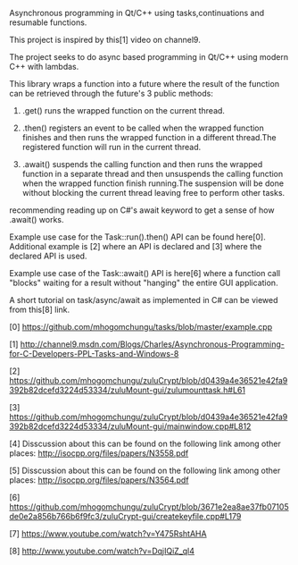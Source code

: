 

Asynchronous programming in Qt/C++ using tasks,continuations and resumable functions.

This project is inspired by this[1] video on channel9.

The project seeks to do async based programming in Qt/C++ using modern C++ with lambdas.

This library wraps a function into a future where the result of the function
can be retrieved through the future's 3 public methods:

1. .get()  runs the wrapped function on the current thread.

2. .then() registers an event to be called when the wrapped function finishes
           and then runs the wrapped function in a different thread.The registered function
           will run in the current thread.

3. .await() suspends the calling function and then runs the wrapped function
            in a separate thread and then unsuspends the calling function when
            the wrapped function finish running.The suspension will be done
            without blocking the current thread leaving free to perform other tasks.


recommending reading up on C#'s await keyword to get a sense of how .await() works.

Example use case for the Task::run().then() API can be found here[0]. Additional example is [2] where an API is
declared and [3] where the declared API is used.

Example use case of the Task::await() API is here[6] where a function call "blocks" waiting for a result without "hanging" the entire GUI application.

A short tutorial on task/async/await as implemented in C# can be viewed from this[8] link.

[0] https://github.com/mhogomchungu/tasks/blob/master/example.cpp

[1] http://channel9.msdn.com/Blogs/Charles/Asynchronous-Programming-for-C-Developers-PPL-Tasks-and-Windows-8

[2] https://github.com/mhogomchungu/zuluCrypt/blob/d0439a4e36521e42fa9392b82dcefd3224d53334/zuluMount-gui/zulumounttask.h#L61

[3] https://github.com/mhogomchungu/zuluCrypt/blob/d0439a4e36521e42fa9392b82dcefd3224d53334/zuluMount-gui/mainwindow.cpp#L812

[4] Disscussion about this can be found on the following link among other places: http://isocpp.org/files/papers/N3558.pdf

[5] Disscussion about this can be found on the following link among other places: http://isocpp.org/files/papers/N3564.pdf

[6] https://github.com/mhogomchungu/zuluCrypt/blob/3671e2ea8ae37fb07105de0e2a856b766b6f9fc3/zuluCrypt-gui/createkeyfile.cpp#L179

[7] https://www.youtube.com/watch?v=Y475RshtAHA

[8] http://www.youtube.com/watch?v=DqjIQiZ_ql4
